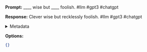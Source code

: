 **Prompt:**
____ wise but ____ foolish. #llm #gpt3 #chatgpt

**Response:**
Clever wise but recklessly foolish. #llm #gpt3 #chatgpt

<details><summary>Metadata</summary>

- Duration: 1341 ms
- Datetime: 2023-09-02T18:17:08.421627
- Model: gpt-3.5-turbo-0613

</details>

**Options:**
```json
{}
```


